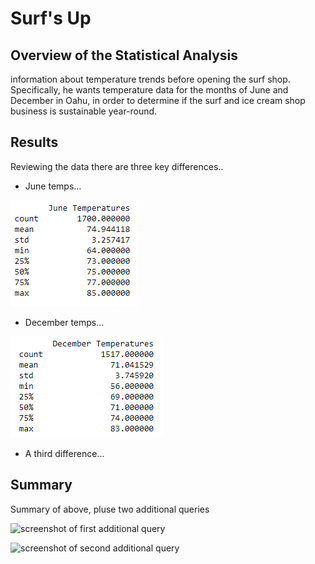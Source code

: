 # Surf's Up
## Overview of the Statistical Analysis
  information about temperature trends before opening the surf shop. Specifically, he wants temperature data for the months of June and December in Oahu, in order to determine if the surf and ice cream shop business is sustainable year-round.

## Results
Reviewing the data there are three key differences..
* June temps...

![screenshot of June data](screenshots/june_stats.png)

* December temps...

![screenshot of December data](screenshots/dec_stats.png)
 
* A third difference...


## Summary
Summary of above, pluse two additional queries

![screenshot of first additional query](screenshots/additional_query1.png)

![screenshot of second additional query](screenshots/additional_query2.png)


 
